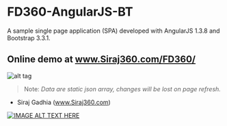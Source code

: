 FD360-AngularJS-BT
==================

A sample single page application (SPA) developed with AngularJS 1.3.8 and Bootstrap 3.3.1.

Online demo at www.Siraj360.com/FD360/
--------------------------------------

![alt tag](https://github.com/SirajGadhia/FD360-AngularJS-BT/blob/master/FD360Image.PNG)


 >Note: *Data are static json array, changes will be lost on page refresh.*
 
- Siraj Gadhia (www.Siraj360.com)



[![IMAGE ALT TEXT HERE](http://img.youtube.com/vi/v=4rLXMoppZZA&list=UUywXaHmgyG4wd0pj1s3AZ7w/0.jpg)](https://www.youtube.com/watch?v=4rLXMoppZZA&list=UUywXaHmgyG4wd0pj1s3AZ7w)
